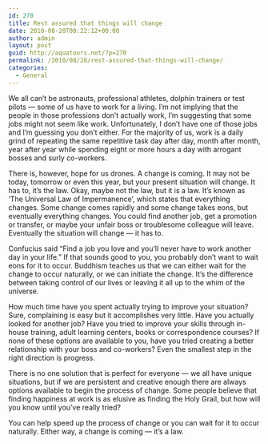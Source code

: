 ```yaml
---
id: 270
title: Rest assured that things will change
date: 2010-08-28T08:22:12+00:00
author: admin
layout: post
guid: http://aquatours.net/?p=270
permalink: /2010/08/28/rest-assured-that-things-will-change/
categories:
  - General
---
```

We all can’t be astronauts, professional athletes, dolphin trainers or test pilots &#8212; some of us have to work for a living. I’m not implying that the people in those professions don’t actually work, I’m suggesting that some jobs might not seem like work. Unfortunately, I don’t have one of those jobs and I’m guessing you don’t either. For the majority of us, work is a daily grind of repeating the same repetitive task day after day, month after month, year after year while spending eight or more hours a day with arrogant bosses and surly co-workers.

There is, however, hope for us drones. A change is coming. It may not be today, tomorrow or even this year, but your present situation will change. It has to, it’s the law. Okay, maybe not the law, but it is a law. It’s known as &#8216;The Universal Law of Impermanence&#8217;, which states that everything changes. Some change comes rapidly and some change takes eons, but eventually everything changes. You could find another job, get a promotion or transfer, or maybe your unfair boss or troublesome colleague will leave. Eventually the situation will change &#8212; it has to.

Confucius said “Find a job you love and you’ll never have to work another day in your life.” If that sounds good to you, you probably don’t want to wait eons for it to occur. Buddhism teaches us that we can either wait for the change to occur naturally, or we can initiate the change. It’s the difference between taking control of our lives or leaving it all up to the whim of the universe.

How much time have you spent actually trying to improve your situation? Sure, complaining is easy but it accomplishes very little. Have you actually looked for another job? Have you tried to improve your skills through in-house training, adult learning centers, books or correspondence courses? If none of these options are available to you, have you tried creating a better relationship with your boss and co-workers? Even the smallest step in the right direction is progress. 

There is no one solution that is perfect for everyone &#8212; we all have unique situations, but if we are persistent and creative enough there are always options available to begin the process of change. Some people believe that finding happiness at work is as elusive as finding the Holy Grail, but how will you know until you’ve really tried? 

You can help speed up the process of change or you can wait for it to occur naturally. Either way, a change is coming &#8212; it’s a law.
